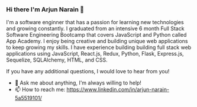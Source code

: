 ### Hi there I'm Arjun Narain 👋

I'm a software enginner that has a passion for learning new technologies and growing constantly. I graduated from an intensive 6 month Full Stack Software Engineering Bootcamp that covers JavaScript and Python called App Academy. I enjoy being creative and building unique web applications to keep growing my skills. I have experience building building full stack web applications using JavaScript, React.js, Redux, Python, Flask, Express.js, Sequelize, SQLAlchemy, HTML, and CSS.

If you have any additional questions, I would love to hear from you! 

- 💬 Ask me about anything, I'm always willing to help!
- 📫 How to reach me: https://www.linkedin.com/in/arjun-narain-5a5519101/


